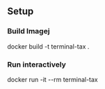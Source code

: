 ## Setup

### Build Imagej
docker build -t terminal-tax .

### Run interactively
docker run -it --rm terminal-tax
